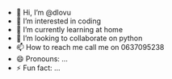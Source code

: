 - 👋 Hi, I’m @dlovu
- 👀 I’m interested in coding 
- 🌱 I’m currently learning at home 
- 💞️ I’m looking to collaborate on python 
- 📫 How to reach me call me on 0637095238
- 😄 Pronouns: ...
- ⚡ Fun fact: ...

<!---
dlovu/dlovu is a ✨ special ✨ repository because its `README.md` (this file) appears on your GitHub profile.
You can click the Preview link to take a look at your changes.
--->
